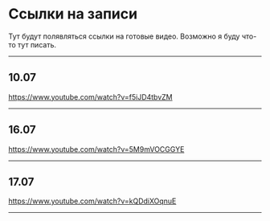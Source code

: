 # Ссылки на записи

Тут будут полявляться ссылки на готовые видео.
Возможно я буду что-то тут писать.
____
## 10.07 

https://www.youtube.com/watch?v=f5iJD4tbvZM
____

## 16.07 

https://www.youtube.com/watch?v=5M9mVOCGGYE
____

## 17.07

https://www.youtube.com/watch?v=kQDdiXOqnuE
____
